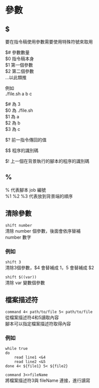 # 參數

## $

要在指令稿使用參數需要使用特殊符號來取用

$\# 參數數量  
$0 指令稿本身  
$1 第一個參數  
$2 第二個參數  
...以此類推

例如  
./file.sh a b c

$\# 為 3  
$0 為 ./file.sh  
$1 為 a  
$2 為 b  
$3 為 c

$? 前一指令傳回的值

$$ 程序的識別碼

$! 上一個在背景執行的腳本的程序的識別碼

## %

% 代表腳本 job 編號  
%1 %2 %3 代表放到背景端的順序

## 清除參數

`shift number`  
清除 number 個參數，後面會依序替補  
number 數字

### 例如

`shift 3`  
清除3個參數，$4 會替補成 $1，$5 會替補成 $2

`shift $((var))`  
清除 var 變數個參數

## 檔案描述符

`command 4< path/to/file 5< path/to/file`  
從檔案描述符4和5讀取內容  
腳本可以指定檔案描述符取得內容

### 例如

```text
while true
do
    read line1 <&4
    read line2 <&5
done 4< ${file1} 5< ${file2}
```

`command 3<>fileName`  
將檔案描述符3與 fileName 連接，進行讀寫

